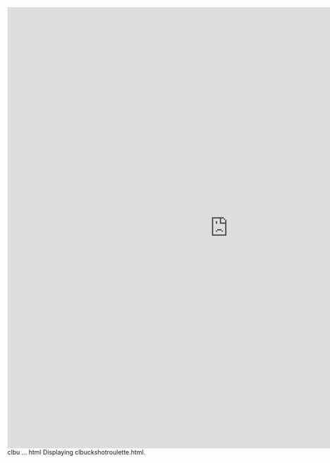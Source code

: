 
<html><head><base target="_blank"></head><body><div id="fr" data="<iframe width=&quot;1000px&quot; height=&quot;1000px&quot; src=&quot;https://script.google.com/macros/s/AKfycbxQI-CGl67grLz-xz3OWSY6u7XHf0x3SPBXdpAt5N6j0Hvyy1AnwL1srZtJwkYi1jzEkg/exec&quot; frameborder=&quot;0&quot; allowfullscreen></iframe>"><iframe width="1000px" height="1000px" src="https://script.google.com/macros/s/AKfycbxQI-CGl67grLz-xz3OWSY6u7XHf0x3SPBXdpAt5N6j0Hvyy1AnwL1srZtJwkYi1jzEkg/exec" frameborder="0" allowfullscreen=""></iframe></div>
clbu ... html
Displaying clbuckshotroulette.html.
